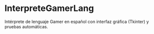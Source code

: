 # InterpreteGamerLang
Intérprete de lenguaje Gamer en español con interfaz gráfica (Tkinter) y pruebas automáticas.
